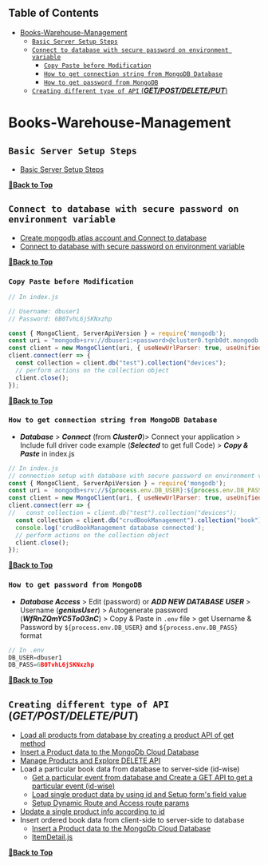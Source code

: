 ## Table of Contents

- [Books-Warehouse-Management](#books-warehouse-management)
  - [`Basic Server Setup Steps`](#basic-server-setup-steps)
  - [`Connect to database with secure password on environment variable`](#connect-to-database-with-secure-password-on-environment-variable)
    - [`Copy Paste before Modification`](#copy-paste-before-modification)
    - [`How to get connection string from MongoDB Database`](#how-to-get-connection-string-from-mongodb-database)
    - [`How to get password from MongoDB`](#how-to-get-password-from-mongodb)
  - [`Creating different type of API` (___GET/POST/DELETE/PUT___)](#creating-different-type-of-api-getpostdeleteput)

# Books-Warehouse-Management

## `Basic Server Setup Steps`

- [Basic Server Setup Steps](https://github.com/crescentpartha/projectsHero/blob/main/milestone-module/milestone11/module66.5-CRUD-Update-and-Product-Management/04crud-product-management.md#basic-server-setup-steps)

**[🔼Back to Top](#table-of-contents)**

## `Connect to database with secure password on environment variable`

- [Create mongodb atlas account and Connect to database](https://github.com/crescentpartha/projectsHero/blob/main/milestone-module/milestone11/module65-Mongodb-Database-integration-CRUD/00mongodb-database_integration-CRUD.md#652-create-mongodb-atlas-account-and-connect-to-database)
- [Connect to database with secure password on environment variable](https://github.com/crescentpartha/projectsHero/blob/main/milestone-module/milestone11/module66.5-CRUD-Update-and-Product-Management/04crud-product-management.md#connect-to-database-with-secure-password-on-environment-variable)

**[🔼Back to Top](#table-of-contents)**

### `Copy Paste before Modification`

``` JavaScript
// In index.js

// Username: dbuser1
// Password: 6B0TvhL6jSKNxzhp

const { MongoClient, ServerApiVersion } = require('mongodb');
const uri = "mongodb+srv://dbuser1:<password>@cluster0.tgnb0dt.mongodb.net/?retryWrites=true&w=majority";
const client = new MongoClient(uri, { useNewUrlParser: true, useUnifiedTopology: true, serverApi: ServerApiVersion.v1 });
client.connect(err => {
  const collection = client.db("test").collection("devices");
  // perform actions on the collection object
  client.close();
});
```

**[🔼Back to Top](#table-of-contents)**

### `How to get connection string from MongoDB Database`

- ___Database___ > ___Connect___ (from ___Cluster0___)> Connect your application > Include full driver code example (___Selected___ to get full Code) > ___Copy & Paste___ in index.js

``` JavaScript
// In index.js
// connection setup with database with secure password on environment variable
const { MongoClient, ServerApiVersion } = require('mongodb');
const uri = `mongodb+srv://${process.env.DB_USER}:${process.env.DB_PASS}@cluster0.tgnb0dt.mongodb.net/?retryWrites=true&w=majority`;
const client = new MongoClient(uri, { useNewUrlParser: true, useUnifiedTopology: true, serverApi: ServerApiVersion.v1 });
client.connect(err => {
//   const collection = client.db("test").collection("devices");
  const collection = client.db("crudBookManagement").collection("book");
  console.log('crudBookManagement database connected');
  // perform actions on the collection object
  client.close();
});
```

**[🔼Back to Top](#table-of-contents)**

### `How to get password from MongoDB`

- ___Database Access___ > Edit (password) or ___ADD NEW DATABASE USER___ > Username (___geniusUser___) > Autogenerate password (___WfRnZQmYC5To03nC___) > Copy & Paste in `.env` file > get Username & Password by `${process.env.DB_USER}` and `${process.env.DB_PASS}` format

``` JavaScript
// In .env
DB_USER=dbuser1
DB_PASS=6B0TvhL6jSKNxzhp
```

**[🔼Back to Top](#table-of-contents)**

## `Creating different type of API` (___GET/POST/DELETE/PUT___)

- [Load all products from database by creating a product API of get method](https://github.com/crescentpartha/projectsHero/blob/main/milestone-module/milestone11/module66.5-CRUD-Update-and-Product-Management/04crud-product-management.md#load-all-products-from-database-by-creating-a-product-api-of-get-method)
- [Insert a Product data to the MongoDb Cloud Database](https://github.com/crescentpartha/projectsHero/blob/main/milestone-module/milestone11/module66.5-CRUD-Update-and-Product-Management/04crud-product-management.md#insert-a-product-data-to-the-mongodb-cloud-database)
- [Manage Products and Explore DELETE API](https://github.com/crescentpartha/projectsHero/blob/main/milestone-module/milestone11/module66.5-CRUD-Update-and-Product-Management/04crud-product-management.md#manage-products-and-explore-delete-api)
- Load a particular book data from database to server-side (id-wise)
  - [Get a particular event from database and Create a GET API to get a particular event (id-wise)](https://github.com/crescentpartha/Volunteer-Network-Server/blob/main/Steps.md#get-a-particular-event-from-database-and-create-a-get-api-to-get-a-particular-event-id-wise)
  - [Load single product data by using id and Setup form's field value](https://github.com/crescentpartha/projectsHero/blob/main/milestone-module/milestone11/module66.5-CRUD-Update-and-Product-Management/04crud-product-management.md#load-single-product-data-by-using-id-and-setup-forms-field-value)
  - [Setup Dynamic Route and Access route params](https://github.com/crescentpartha/projectsHero/blob/main/milestone-module/milestone10/module60-responsive-react-website-and-react-recap/00module-overview-and-react-review.md#612-setup-dynamic-route-and-access-route-params)
- [Update a single product info according to id](https://github.com/crescentpartha/projectsHero/blob/main/milestone-module/milestone11/module66.5-CRUD-Update-and-Product-Management/04crud-product-management.md#update-a-single-product-info-according-to-id)
- Insert ordered book data from client-side to server-side to database
  - [Insert a Product data to the MongoDb Cloud Database](https://github.com/crescentpartha/projectsHero/blob/main/milestone-module/milestone11/module66.5-CRUD-Update-and-Product-Management/04crud-product-management.md#insert-a-product-data-to-the-mongodb-cloud-database)
  - [ItemDetail.js](https://github.com/ProgrammingHeroWC4/warehouse-management-client-side-crescentpartha/blob/main/books-warehouse/src/components/Pages/Home/InventoryItems/ItemDetail/ItemDetail.js)

**[🔼Back to Top](#table-of-contents)**